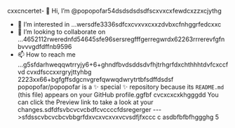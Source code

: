 cxxcncertet- 👋 Hi, I’m @popopofar54dsdsdsdsdfscxvxcxfewdcxzzxcjythg
- 👀 I’m interested in ...wersdfe3336sdfcxcvxvxcxxzdvbxcfnhggrfedcxxc
- 💞️ I’m looking to collaborate on ...4652112rwerednfd54645sfe96sersregfffgerregwrdx62263rrrerevfgfnbvvvgdfdffnb9596
- 📫 How to reach me ...g5sfdarhweqqwtrryjy6+6+ghndfbvdsddsdvfhjtrhgrfdxchthhhtdvfcxccfvd cvxdfsccxxrgryjttyhbg
2223xx66+bgfgffsdgcnvgrefqwwqdwrytrtbfsdffdsdsf
popopofar/popopofar is a ✨ special ✨ repository because its `README.md` (this file) appears on your GitHub profile.ggfbf cvcxcxcxkhgggdd
You can click the Preview link to take a look at your changes.sdfdfsvbcvcvcbdfcvccccfdsregerger
--->sfdsscvbcvcbcvbbgrfdxvcxvcxvxvcvsdfjfxccc
c
asdbfbfbfhggghg
5
